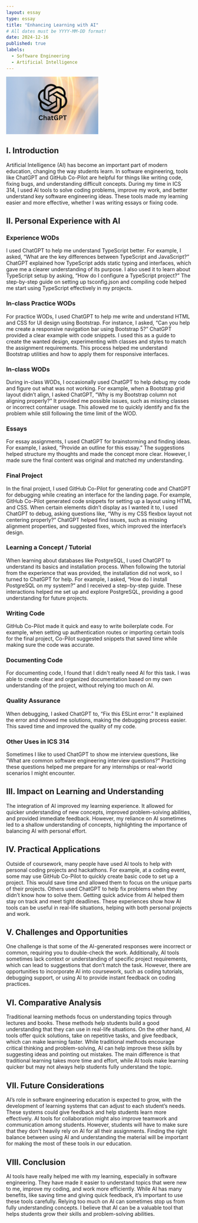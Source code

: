 ```yaml
---
layout: essay
type: essay
title: "Enhancing Learning with AI"
# All dates must be YYYY-MM-DD format!
date: 2024-12-16
published: true
labels:
  - Software Engineering
  - Artificial Intelligence
---
```


<img width="250px" class="rounded float-start pe-4" src="../img/chatgpt.webp">

## I. Introduction

Artificial Intelligence (AI) has become an important part of modern education, changing the way students learn. In software engineering, tools like ChatGPT and GitHub Co-Pilot are helpful for things like writing code, fixing bugs, and understanding difficult concepts. During my time in ICS 314, I used AI tools to solve coding problems, improve my work, and better understand key software engineering ideas. These tools made my learning easier and more effective, whether I was writing essays or fixing code.

## II. Personal Experience with AI

### Experience WODs

I used ChatGPT to help me understand TypeScript better. For example, I asked, “What are the key differences between TypeScript and JavaScript?” ChatGPT explained how TypeScript adds static typing and interfaces, which gave me a clearer understanding of its purpose. I also used it to learn about TypeScript setup by asking, “How do I configure a TypeScript project?” The step-by-step guide on setting up tsconfig.json and compiling code helped me start using TypeScript effectively in my projects.

### In-class Practice WODs

For practice WODs, I used ChatGPT to help me write and understand HTML and CSS for UI design using Bootstrap. For instance, I asked, “Can you help me create a responsive navigation bar using Bootstrap 5?” ChatGPT provided a clear example with code snippets. I used this as a guide to create the wanted design, experimenting with classes and styles to match the assignment requirements. This process helped me understand Bootstrap utilities and how to apply them for responsive interfaces.

### In-class WODs

During in-class WODs, I occasionally used ChatGPT to help debug my code and figure out what was not working. For example, when a Bootstrap grid layout didn’t align, I asked ChatGPT, “Why is my Bootstrap column not aligning properly?” It provided me possible issues, such as missing classes or incorrect container usage. This allowed me to quickly identify and fix the problem while still following the time limit of the WOD.

### Essays

For essay assignments, I used ChatGPT for brainstorming and finding ideas. For example, I asked, “Provide an outline for this essay.” The suggestions helped structure my thoughts and made the concept more clear. However, I made sure the final content was original and matched my understanding.

### Final Project

In the final project, I used GitHub Co-Pilot for generating code and ChatGPT for debugging while creating an interface for the landing page. For example, GitHub Co-Pilot generated code snippets for setting up a layout using HTML and CSS. When certain elements didn’t display as I wanted it to, I used ChatGPT to debug, asking questions like, “Why is my CSS flexbox layout not centering properly?” ChatGPT helped find issues, such as missing alignment properties, and suggested fixes, which improved the interface’s design.

### Learning a Concept / Tutorial

When learning about databases like PostgreSQL, I used ChatGPT to understand its basics and installation process. When following the tutorial from the experience that was provided, the installation did not work, so I turned to ChatGPT for help. For example, I asked, “How do I install PostgreSQL on my system?” and I received a step-by-step guide. These interactions helped me set up and explore PostgreSQL, providing a good understanding for future projects.

### Writing Code

GitHub Co-Pilot made it quick and easy to write boilerplate code. For example, when setting up authentication routes or importing certain tools for the final project, Co-Pilot suggested snippets that saved time while making sure the code was accurate.

### Documenting Code

For documenting code, I found that I didn't really need AI for this task. I was able to create clear and organized documentation based on my own understanding of the project, without relying too much on AI.

### Quality Assurance 

When debugging, I asked ChatGPT to, “Fix this ESLint error.” It explained the error and showed me solutions, making the debugging process easier. This saved time and improved the quality of my code.

### Other Uses in ICS 314 

Sometimes I like to used ChatGPT to show me interview questions, like “What are common software engineering interview questions?” Practicing these questions helped me prepare for any internships or real-world scenarios I might encounter.

## III. Impact on Learning and Understanding 

The integration of AI improved my learning experience. It allowed for quicker understanding of new concepts, improved problem-solving abilities, and provided immediate feedback. However, my reliance on AI sometimes led to a shallow understanding of concepts, highlighting the importance of balancing AI with personal effort.

## IV. Practical Applications
 
Outside of coursework, many people have used AI tools to help with personal coding projects and hackathons. For example, at a coding event, some may use GitHub Co-Pilot to quickly create basic code to set up a project. This would save time and allowed them to focus on the unique parts of their projects. Others used ChatGPT to help fix problems when they didn’t know how to solve them. Getting quick advice from AI helped them stay on track and meet tight deadlines. These experiences show how AI tools can be useful in real-life situations, helping with both personal projects and work.

## V. Challenges and Opportunities 

One challenge is that some of the AI-generated responses were incorrect or common, requiring you to double-check the work. Additionally, AI tools sometimes lack context or understanding of specific project requirements, which can lead to suggestions that don’t match the task. However, there are opportunities to incorporate AI into coursework, such as coding tutorials, debugging support, or using AI to provide instant feedback on coding practices.

## VI. Comparative Analysis 

Traditional learning methods focus on understanding topics through lectures and books. These methods help students build a good understanding that they can use in real-life situations. On the other hand, AI tools offer quick solutions, take on repetitive tasks, and give feedback, which can make learning faster. While traditional methods encourage critical thinking and problem-solving, AI can help improve these skills by suggesting ideas and pointing out mistakes. The main difference is that traditional learning takes more time and effort, while AI tools make learning quicker but may not always help students fully understand the topic.

## VII. Future Considerations 

AI’s role in software engineering education is expected to grow, with the development of learning systems that can adjust to each student’s needs. These systems could give feedback and help students learn more effectively. AI tools for collaboration might also improve teamwork and communication among students. However, students will have to make sure that they don't heavily rely on AI for all their assignments. Finding the right balance between using AI and understanding the material will be important for making the most of these tools in our education.

## VIII. Conclusion 

AI tools have really helped me with my learning, especially in software engineering. They have made it easier to understand topics that were new to me, improve my coding, and work more efficiently. While AI has many benefits, like saving time and giving quick feedback, it’s important to use these tools carefully. Relying too much on AI can sometimes stop us from fully understanding concepts. I believe that AI can be a valuable tool that helps students grow their skills and problem-solving abilities.
